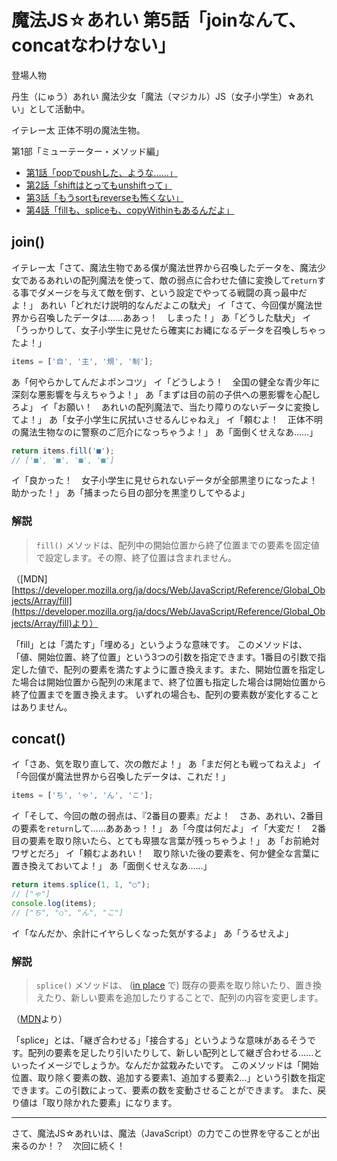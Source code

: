 # 魔法JS☆あれい 第5話「joinなんて、concatなわけない」


登場人物

丹生（にゅう）あれい
魔法少女「魔法（マジカル）JS（女子小学生）☆あれい」として活動中。

イテレー太
正体不明の魔法生物。

第1部「ミューテーター・メソッド編」
* [第1話「popでpushした、ような……」](https://qiita.com/8amjp/items/e44e707ccc8c95b4a40d)
* [第2話「shiftはとってもunshiftって」](https://qiita.com/8amjp/items/3fc1b2defd28ba1c2df3)
* [第3話「もうsortもreverseも怖くない」](https://qiita.com/8amjp/items/86f5294981fbebd3fe2d)
* [第4話「fillも、spliceも、copyWithinもあるんだよ」](https://qiita.com/8amjp/items/0741e35b70ea32711265)

## join()

イテレー太「さて、魔法生物である僕が魔法世界から召喚したデータを、魔法少女であるあれいの配列魔法を使って、敵の弱点に合わせた値に変換して`return`する事でダメージを与えて敵を倒す、という設定でやってる戦闘の真っ最中だよ！」
あれい「どれだけ説明的なんだよこの駄犬」
イ「さて、今回僕が魔法世界から召喚したデータは……ああっ！　しまった！」
あ「どうした駄犬」
イ「うっかりして、女子小学生に見せたら確実にお縄になるデータを召喚しちゃったよ！」

```js
items = ['自', '主', '規', '制'];
```

あ「何やらかしてんだよポンコツ」
イ「どうしよう！　全国の健全な青少年に深刻な悪影響を与えちゃうよ！」
あ「まずは目の前の子供への悪影響を心配しろよ」
イ「お願い！　あれいの配列魔法で、当たり障りのないデータに変換してよ！」
あ「女子小学生に尻拭いさせるんじゃねえ」
イ「頼むよ！　正体不明の魔法生物なのに警察のご厄介になっちゃうよ！」
あ「面倒くせえなあ……」

```js
return items.fill('■');
// ['■', '■', '■', '■']
```

イ「良かった！　女子小学生に見せられないデータが全部黒塗りになったよ！　助かった！」
あ「捕まったら目の部分を黒塗りしてやるよ」

### 解説

> `fill()` メソッドは、配列中の開始位置から終了位置までの要素を固定値で設定します。その際、終了位置は含まれません。

（[MDN][https://developer.mozilla.org/ja/docs/Web/JavaScript/Reference/Global_Objects/Array/fill](https://developer.mozilla.org/ja/docs/Web/JavaScript/Reference/Global_Objects/Array/fill)より）

「fill」とは「満たす」「埋める」というような意味です。
このメソッドは、「値、開始位置、終了位置」という3つの引数を指定できます。1番目の引数で指定した値で、配列の要素を満たすように置き換えます。また、開始位置を指定した場合は開始位置から配列の末尾まで、終了位置も指定した場合は開始位置から終了位置までを置き換えます。
いずれの場合も、配列の要素数が変化することはありません。

## concat()

イ「さあ、気を取り直して、次の敵だよ！」
あ「まだ何とも戦ってねえよ」
イ「今回僕が魔法世界から召喚したデータは、これだ！」

```js
items = ['ち', 'ゃ', 'ん', 'こ'];
```

イ「そして、今回の敵の弱点は、『2番目の要素』だよ！　さあ、あれい、2番目の要素を`return`して……あああっ！！」
あ「今度は何だよ」
イ「大変だ！　2番目の要素を取り除いたら、とても卑猥な言葉が残っちゃうよ！」
あ「お前絶対ワザとだろ」
イ「頼むよあれい！　取り除いた後の要素を、何か健全な言葉に置き換えておいてよ！」
あ「面倒くせえなあ……」

```js
return items.splice(1, 1, "○");
// ["ゃ"]
console.log(items);
// ["ち", "○", "ん", "こ"]
```

イ「なんだか、余計にイヤらしくなった気がするよ」
あ「うるせえよ」

### 解説

> `splice()` メソッドは、 ([in place](https://ja.wikipedia.org/wiki/In-place%E3%82%A2%E3%83%AB%E3%82%B4%E3%83%AA%E3%82%BA%E3%83%A0) で) 既存の要素を取り除いたり、置き換えたり、新しい要素を追加したりすることで、配列の内容を変更します。

（[MDN](https://developer.mozilla.org/ja/docs/Web/JavaScript/Reference/Global_Objects/Array/splice)より）


「splice」とは、「継ぎ合わせる」「接合する」というような意味があるそうです。配列の要素を足したり引いたりして、新しい配列として継ぎ合わせる……といったイメージでしょうか。なんだか盆栽みたいです。
このメソッドは「開始位置、取り除く要素の数、追加する要素1、追加する要素2…」という引数を指定できます。この引数によって、要素の数を変動させることができます。
また、戻り値は「取り除かれた要素」になります。

----
さて、魔法JS☆あれいは、魔法（JavaScript）の力でこの世界を守ることが出来るのか！？　次回に続く！


<!--stackedit_data:
eyJoaXN0b3J5IjpbLTQyNjU5NDU4MSwxNzg4MDk2Nzc1XX0=
-->